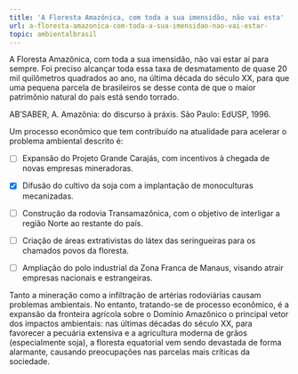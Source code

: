```yaml
---
title: 'A Floresta Amazônica, com toda a sua imensidão, não vai esta'
url: a-floresta-amazonica-com-toda-a-sua-imensidao-nao-vai-estar-
topic: ambientalbrasil
---
```



A Floresta Amazônica, com toda a sua imensidão, não vai estar aí para sempre. Foi preciso alcançar toda essa taxa de desmatamento de quase 20 mil quilômetros quadrados ao ano, na última década do século XX, para que uma pequena parcela de brasileiros se desse conta de que o maior patrimônio natural do país está sendo torrado.

AB’SABER, A. Amazônia: do discurso à práxis. São Paulo: EdUSP, 1996.

Um processo econômico que tem contribuído na atualidade para acelerar o problema ambiental descrito é:



- [ ] Expansão do Projeto Grande Carajás, com incentivos à chegada de novas empresas mineradoras.
- [x] Difusão do cultivo da soja com a implantação de monoculturas mecanizadas.
- [ ] Construção da rodovia Transamazônica, com o objetivo de interligar a região Norte ao restante do país.
- [ ] Criação de áreas extrativistas do látex das seringueiras para os chamados povos da floresta.
- [ ] Ampliação do polo industrial da Zona Franca de Manaus, visando atrair empresas nacionais e estrangeiras.


Tanto a mineração como a infiltração de artérias rodoviárias causam problemas ambientais. No entanto, tratando-se de processo econômico, é a expansão da fronteira agrícola sobre o Domínio Amazônico o principal vetor dos impactos ambientais: nas últimas décadas do século XX, para favorecer a pecuária extensiva e a agricultura moderna de grãos (especialmente soja), a floresta equatorial vem sendo devastada de forma alarmante, causando preocupações nas parcelas mais críticas da sociedade.
